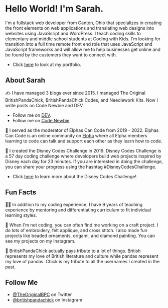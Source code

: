 # Hello World! I'm Sarah.

I'm a fullstack web developer from Canton, Ohio that specializes in creating the front elements on web applications and translating web designs into websites using JavaScript and WordPress. I teach coding skills to elementary and middle school students at Coding with Kids. I'm looking for transition into a full time remote front end role that uses JavaScript and JavaScript frameworks and will allow me to help businesses get online and be found by the customers they want to connect with.

* Click [here](https://britishpandachick.github.io) to look at my portfolio.

## About Sarah 
✍️ I have managed 3 blogs ever since 2015. I managed The Original BritishPandaChick, BritishPandaChick Codes, and Needlework Kits. Now I write posts on Code Newbie and DEV.

* Follow me on [DEV](https://dev.to/theoriginalbpc).
* Follow me on [Code Newbie](https://community.codenewbie.org/theoriginalbpc).

💚 I served as the moderator of Elphas Can Code from 2019 - 2022. Elphas Can Code is an online community on [Elpha](https://elpha.com/) where all Elpha members learning to code can talk and support each other as they learn how to code.

🏰 I created the Disney Codes Challenge in 2019. Disney Codes Challenge is a 57 day coding challenge where developers build web projects inspired by Disney each day for 23 minutes. If you are interested in doing the challenge, you can share your progress using the hashtag #DisneyCodesChallenge.

* Click [here](https://dev.to/theoriginalbpc/everything-you-need-to-know-about-disney-codes-challenge-3ojb) to learn more about the Disney Codes Challenge!.

## Fun Facts
👩‍🏫 In addition to my coding experience, I have 9 years of teaching experience by mentoring and differentiating curriculum to fit individual learning styles.

🧵 When I'm not coding, you can often find me working on a craft project. I do lots of embroidery, felt applique, and cross stitch. I also made fun projects like beaded ornaments, origami, and diamond painting. You can see my projects on my Instagram.

🐼 BritishPandaChick actually pays tribute to a lot of things. British represents my love of British literature and culture while pandas represent my love of pandas. Chick is my tribute to all the usernames I created in the past.

## Follow Me
* [@TheOriginalBPC](https://twitter.com/TheOriginalBPC) on Twitter
* [@britishpandachick](https://www.instagram.com/britishpandachick) on Instagram
